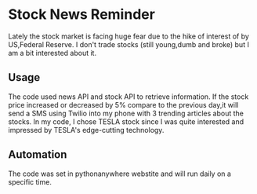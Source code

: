# Stock News Reminder 
Lately the stock market is facing huge fear due to the hike of interest of by US,Federal Reserve.
I don't trade stocks (still young,dumb and broke) but I am a bit interested about it.

## Usage
The code used news API and stock API to retrieve information.
If the stock price increased or decreased by 5% compare to the previous day,it will send a SMS using Twilio into my phone with 3 trending articles about the stocks.
In my code, I chose TESLA stock since I was quite interested and impressed by TESLA's edge-cutting technology.

## Automation
The code was set in pythonanywhere webstite and will run daily on a specific time.
